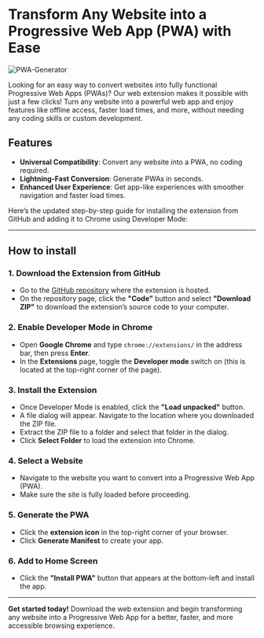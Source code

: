 # Transform Any Website into a Progressive Web App (PWA) with Ease
![PWA-Generator](https://github.com/user-attachments/assets/a581ae67-ae2d-400d-a028-8e7321cf11aa)

Looking for an easy way to convert websites into fully functional Progressive Web Apps (PWAs)? Our web extension makes it possible with just a few clicks! Turn any website into a powerful web app and enjoy features like offline access, faster load times, and more, without needing any coding skills or custom development.

## Features

- **Universal Compatibility**: Convert any website into a PWA, no coding required.
- **Lightning-Fast Conversion**: Generate PWAs in seconds.
- **Enhanced User Experience**: Get app-like experiences with smoother navigation and faster load times.

Here’s the updated step-by-step guide for installing the extension from GitHub and adding it to Chrome using Developer Mode:

---
## How to install

### 1. **Download the Extension from GitHub**
- Go to the [GitHub repository](https://github.com/MohsenAbediDev/PWA-Genarator.git) where the extension is hosted.
- On the repository page, click the **"Code"** button and select **"Download ZIP"** to download the extension’s source code to your computer.

### 2. **Enable Developer Mode in Chrome**
- Open **Google Chrome** and type `chrome://extensions/` in the address bar, then press **Enter**.
- In the **Extensions** page, toggle the **Developer mode** switch on (this is located at the top-right corner of the page).

### 3. **Install the Extension**
- Once Developer Mode is enabled, click the **"Load unpacked"** button.
- A file dialog will appear. Navigate to the location where you downloaded the ZIP file.
- Extract the ZIP file to a folder and select that folder in the dialog.
- Click **Select Folder** to load the extension into Chrome.

### 4. **Select a Website**
- Navigate to the website you want to convert into a Progressive Web App (PWA).
- Make sure the site is fully loaded before proceeding.

### 5. **Generate the PWA**
- Click the **extension icon** in the top-right corner of your browser.
- Click **Generate Manifest** to create your app.

### 6. **Add to Home Screen**
- Click the **"Install PWA"** button that appears at the bottom-left and install the app.

---

**Get started today!** Download the web extension and begin transforming any website into a Progressive Web App for a better, faster, and more accessible browsing experience.

